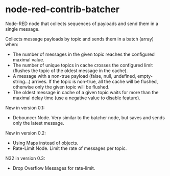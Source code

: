 # node-red-contrib-batcher
Node-RED node that collects sequences of payloads and send them in a single message.


Collects message payloads by topic and sends them in a batch (array) when:

* The number of messages in the given topic reaches the configured maximal value.
* The number of unique topics in cache crosses the configured limit (flushes the topic of the oldest message in the cache).
* A message with a non-true payload (false, null, undefined, empty-string...) arrives. If the topic is non-true, all the cache will be flushed, otherwise only the given topic will be flushed.
* The oldest message in cache of a given topic waits for more than the maximal delay time (use a negative value to disable feature).

New in version 0.1:

* Debouncer Node. Very similar to the batcher node, but saves and sends only the latest message.

New in version 0.2:

* Using Maps instead of objects.
* Rate-Limit Node. Limit the rate of messages per topic.

N32 in version 0.3:
* Drop Overflow Messages for rate-limit.
